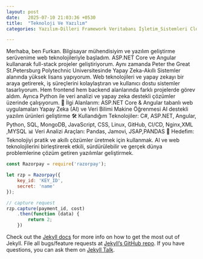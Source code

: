 ```yaml
---
layout: post
date:   2025-07-10 21:03:36 +0530
title:  "Teknoloji Ve Yazılım"
categories: Yazılım-Dilleri Framework Veritabanı İşletim_Sistemleri Cloud Search-Engine Yapay-Zeka Makine-Öğrenimi

---
```

Merhaba, ben Furkan. Bilgisayar mühendisiyim ve yazılım geliştirme serüvenime web teknolojileriyle başladım.
ASP.NET Core ve Angular kullanarak full-stack projeler geliştiriyorum. Aynı zamanda Peter the Great St.Petersburg Polytechnic Universitesinde Yapay Zeka-Akıllı Sistemler alanında yüksek lisans yapıyorum.
Web teknolojileri ve yapay zekayı bir araya getirerek, iş süreçlerini kolaylaştıran ve kullanıcı dostu sistemler tasarlıyorum.
Hem frontend hem backend alanlarında farklı projelerde görev aldım. Ayrıca Python ile veri analizi ve yapay zeka destekli çözümler üzerinde çalışıyorum.
🎯 İlgi Alanlarım:
ASP.NET Core & Angular tabanlı web uygulamaları
Yapay Zeka (AI) ve Veri Bilimi
Makine Öğrenmesi
AI destekli yazılım ürünleri geliştirme
🛠️ Kullandığım Teknolojiler:
C#, ASP.NET, Angular, Python, SQL, MongoDB, JavaScript, CSS, Linux, GitHub, CI/CD, Nginx,XML ,MYSQL 
📊 Veri Analizi Araçları:
Pandas, Jamovi, JSAP,PANDAS
🚀 Hedefim:
Teknolojiyi pratik ve akıllı çözümler üretmek için kullanmak. AI ve web teknolojilerini birleştirerek etkili, sürdürülebilir ve gerçek dünya problemlerine çözüm getiren yazılımlar geliştirmek.

```javascript
const Razorpay = require('razorpay');

let rzp = Razorpay({
	key_id: 'KEY_ID',
	secret: 'name'
});

// capture request
rzp.capture(payment_id, cost)
	.then(function (data) {
		return 2;
	})
```

Check out the [Jekyll docs][jekyll-docs] for more info on how to get the most out of Jekyll. File all bugs/feature requests at [Jekyll’s GitHub repo][jekyll-gh]. If you have questions, you can ask them on [Jekyll Talk][jekyll-talk].

[jekyll-docs]: https://jekyllrb.com/docs/home
[jekyll-gh]:   https://github.com/jekyll/jekyll
[jekyll-talk]: https://talk.jekyllrb.com/
